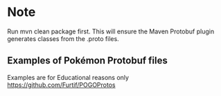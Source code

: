 # Note
Run mvn clean package first.
This will ensure the Maven Protobuf plugin generates classes from the .proto files.

## Examples of Pokémon Protobuf files
Examples are for Educational reasons only
https://github.com/Furtif/POGOProtos
